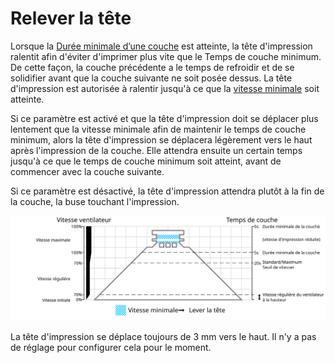Relever la tête
===

Lorsque la [Durée minimale d’une couche](cool_min_layer_time.md) est atteinte, la tête d'impression ralentit afin d'éviter d'imprimer plus vite que le Temps de couche minimum. De cette façon, la couche précédente a le temps de refroidir et de se solidifier avant que la couche suivante ne soit posée dessus. La tête d'impression est autorisée à ralentir jusqu'à ce que la [vitesse minimale](cool_min_speed.md) soit atteinte.

Si ce paramètre est activé et que la tête d'impression doit se déplacer plus lentement que la vitesse minimale afin de maintenir le temps de couche minimum, alors la tête d'impression se déplacera légèrement vers le haut après l'impression de la couche. Elle attendra ensuite un certain temps jusqu'à ce que le temps de couche minimum soit atteint, avant de commencer avec la couche suivante.

Si ce paramètre est désactivé, la tête d'impression attendra plutôt à la fin de la couche, la buse touchant l'impression.

![Lorsque le temps de couche minimum est atteint, la tête peut se soulever](../images/cool_fan_speed_fr.svg)

La tête d'impression se déplace toujours de 3 mm vers le haut. Il n'y a pas de réglage pour configurer cela pour le moment.
